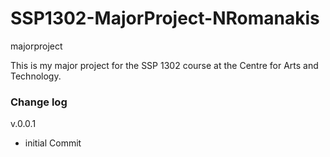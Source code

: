 # SSP1302-MajorProject-NRomanakis
 majorproject

This is my major project for the SSP 1302 course at the Centre for Arts and Technology.

### Change log 
v.0.0.1
- initial Commit